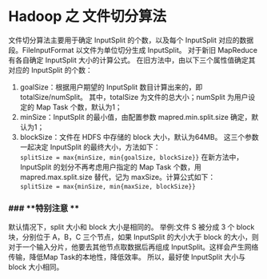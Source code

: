 # Hadoop 之 文件切分算法

文件切分算法主要用于确定 InputSplit 的个数，以及每个 InputSplit 对应的数据段。FileInputFormat 以文件为单位切分生成 InputSplit。
对于新旧 MapReduce 有各自确定 InputSplit 大小的计算公式。
在旧方法中，由以下三个属性值确定其对应的 InputSplit 的个数： 
1. goalSize：根据用户期望的 InputSplit 数目计算出来的，即 totalSize/numSplit。 其中，totalSize 为文件的总大小；numSplit 为用户设定的 Map Task 个数，默认为1； 
2. minSize：InputSplit 的最小值，由配置参数 mapred.min.split.size 确定，默认为1； 
3. blockSize：文件在 HDFS 中存储的 block 大小，默认为64MB。
这三个参数一起决定 InputSplit 的最终大小，方法如下：<br/>
```splitSize = max{minSize, min{goalSize, blockSize}}```
在新方法中，InputSplit 的划分不再考虑用户指定的 Map Task 个数，用 mapred.max.split.size 替代，记为 maxSize。计算公式如下：<br/>
```splitSize = max{minSize, min{maxSize, blockSize}}```




### ###  **特别注意 **

默认情况下，split 大小和 block 大小是相同的。
举例:文件 S 被分成 3 个 block 块，分别位于 A，B，C 三个节点，如果 InputSplit 的大小大于 block 的大小，则对于一个输入分片，他要去其他节点取数据后再组成 InputSplit。这样会产生网络传输，降低Map Task的本地性，降低效率。
所以，最好使 InputSplit 大小与 block 大小相同。




